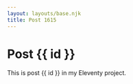 ```yaml
---
layout: layouts/base.njk
title: Post 1615
---
```


# Post {{ id }}

This is post {{ id }} in my Eleventy project.
